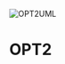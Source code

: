 ![OPT2UML](https://user-images.githubusercontent.com/94686622/162633992-20f0e8e4-9a96-4cf9-b419-aa84938cb8e0.png)
# OPT2
